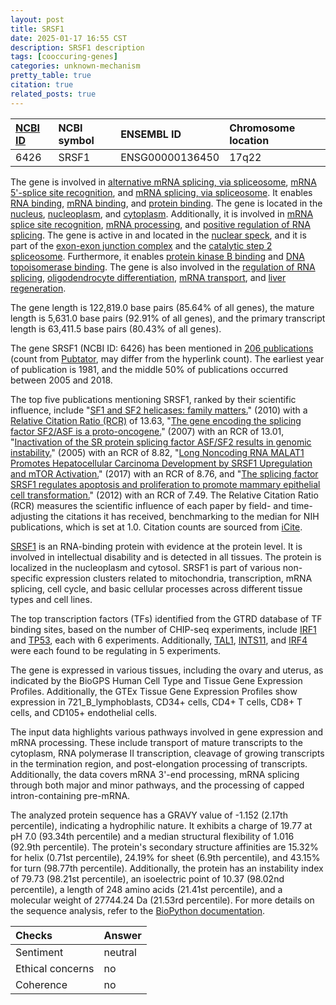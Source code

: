 ```yaml
---
layout: post
title: SRSF1
date: 2025-01-17 16:55 CST
description: SRSF1 description
tags: [cooccuring-genes]
categories: unknown-mechanism
pretty_table: true
citation: true
related_posts: true
---
```




| [NCBI ID](https://www.ncbi.nlm.nih.gov/gene/6426) | NCBI symbol | ENSEMBL ID | Chromosome location |
| :-------- | :------- | :-------- | :------- |
| 6426  | SRSF1 | ENSG00000136450 | 17q22 |



The gene is involved in [alternative mRNA splicing, via spliceosome](https://amigo.geneontology.org/amigo/term/GO:0000380), [mRNA 5'-splice site recognition](https://amigo.geneontology.org/amigo/term/GO:0000395), and [mRNA splicing, via spliceosome](https://amigo.geneontology.org/amigo/term/GO:0000398). It enables [RNA binding](https://amigo.geneontology.org/amigo/term/GO:0003723), [mRNA binding](https://amigo.geneontology.org/amigo/term/GO:0003729), and [protein binding](https://amigo.geneontology.org/amigo/term/GO:0005515). The gene is located in the [nucleus](https://amigo.geneontology.org/amigo/term/GO:0005634), [nucleoplasm](https://amigo.geneontology.org/amigo/term/GO:0005654), and [cytoplasm](https://amigo.geneontology.org/amigo/term/GO:0005737). Additionally, it is involved in [mRNA splice site recognition](https://amigo.geneontology.org/amigo/term/GO:0006376), [mRNA processing](https://amigo.geneontology.org/amigo/term/GO:0006397), and [positive regulation of RNA splicing](https://amigo.geneontology.org/amigo/term/GO:0033120). The gene is active in and located in the [nuclear speck](https://amigo.geneontology.org/amigo/term/GO:0016607), and it is part of the [exon-exon junction complex](https://amigo.geneontology.org/amigo/term/GO:0035145) and the [catalytic step 2 spliceosome](https://amigo.geneontology.org/amigo/term/GO:0071013). Furthermore, it enables [protein kinase B binding](https://amigo.geneontology.org/amigo/term/GO:0043422) and [DNA topoisomerase binding](https://amigo.geneontology.org/amigo/term/GO:0044547). The gene is also involved in the [regulation of RNA splicing](https://amigo.geneontology.org/amigo/term/GO:0043484), [oligodendrocyte differentiation](https://amigo.geneontology.org/amigo/term/GO:0048709), [mRNA transport](https://amigo.geneontology.org/amigo/term/GO:0051028), and [liver regeneration](https://amigo.geneontology.org/amigo/term/GO:0097421).


The gene length is 122,819.0 base pairs (85.64% of all genes), the mature length is 5,631.0 base pairs (92.91% of all genes), and the primary transcript length is 63,411.5 base pairs (80.43% of all genes).


The gene SRSF1 (NCBI ID: 6426) has been mentioned in [206 publications](https://pubmed.ncbi.nlm.nih.gov/?term=%22SRSF1%22) (count from [Pubtator](https://academic.oup.com/nar/article/47/W1/W587/5494727), may differ from the hyperlink count). The earliest year of publication is 1981, and the middle 50% of publications occurred between 2005 and 2018.


The top five publications mentioning SRSF1, ranked by their scientific influence, include "[SF1 and SF2 helicases: family matters.](https://pubmed.ncbi.nlm.nih.gov/20456941)" (2010) with a [Relative Citation Ratio (RCR)](https://journals.plos.org/plosbiology/article?id=10.1371/journal.pbio.1002541) of 13.63, "[The gene encoding the splicing factor SF2/ASF is a proto-oncogene.](https://pubmed.ncbi.nlm.nih.gov/17310252)" (2007) with an RCR of 13.01, "[Inactivation of the SR protein splicing factor ASF/SF2 results in genomic instability.](https://pubmed.ncbi.nlm.nih.gov/16096057)" (2005) with an RCR of 8.82, "[Long Noncoding RNA MALAT1 Promotes Hepatocellular Carcinoma Development by SRSF1 Upregulation and mTOR Activation.](https://pubmed.ncbi.nlm.nih.gov/27993818)" (2017) with an RCR of 8.76, and "[The splicing factor SRSF1 regulates apoptosis and proliferation to promote mammary epithelial cell transformation.](https://pubmed.ncbi.nlm.nih.gov/22245967)" (2012) with an RCR of 7.49. The Relative Citation Ratio (RCR) measures the scientific influence of each paper by field- and time-adjusting the citations it has received, benchmarking to the median for NIH publications, which is set at 1.0. Citation counts are sourced from [iCite](https://icite.od.nih.gov).


[SRSF1](https://www.proteinatlas.org/ENSG00000136450-SRSF1) is an RNA-binding protein with evidence at the protein level. It is involved in intellectual disability and is detected in all tissues. The protein is localized in the nucleoplasm and cytosol. SRSF1 is part of various non-specific expression clusters related to mitochondria, transcription, mRNA splicing, cell cycle, and basic cellular processes across different tissue types and cell lines.


The top transcription factors (TFs) identified from the GTRD database of TF binding sites, based on the number of CHIP-seq experiments, include [IRF1](https://www.ncbi.nlm.nih.gov/gene/3659) and [TP53](https://www.ncbi.nlm.nih.gov/gene/7157), each with 6 experiments. Additionally, [TAL1](https://www.ncbi.nlm.nih.gov/gene/6886), [INTS11](https://www.ncbi.nlm.nih.gov/gene/54973), and [IRF4](https://www.ncbi.nlm.nih.gov/gene/3662) were each found to be regulating in 5 experiments.





The gene is expressed in various tissues, including the ovary and uterus, as indicated by the BioGPS Human Cell Type and Tissue Gene Expression Profiles. Additionally, the GTEx Tissue Gene Expression Profiles show expression in 721_B_lymphoblasts, CD34+ cells, CD4+ T cells, CD8+ T cells, and CD105+ endothelial cells.


The input data highlights various pathways involved in gene expression and mRNA processing. These include transport of mature transcripts to the cytoplasm, RNA polymerase II transcription, cleavage of growing transcripts in the termination region, and post-elongation processing of transcripts. Additionally, the data covers mRNA 3'-end processing, mRNA splicing through both major and minor pathways, and the processing of capped intron-containing pre-mRNA.



The analyzed protein sequence has a GRAVY value of -1.152 (2.17th percentile), indicating a hydrophilic nature. It exhibits a charge of 19.77 at pH 7.0 (93.34th percentile) and a median structural flexibility of 1.016 (92.9th percentile). The protein's secondary structure affinities are 15.32% for helix (0.71st percentile), 24.19% for sheet (6.9th percentile), and 43.15% for turn (98.77th percentile). Additionally, the protein has an instability index of 79.73 (98.21st percentile), an isoelectric point of 10.37 (98.02nd percentile), a length of 248 amino acids (21.41st percentile), and a molecular weight of 27744.24 Da (21.53rd percentile). For more details on the sequence analysis, refer to the [BioPython documentation](https://biopython.org/docs/1.75/api/Bio.SeqUtils.ProtParam.html).





| Checks    | Answer |
| :-------- | :------- |
| Sentiment  | neutral   |
| Ethical concerns | no     |
| Coherence    | no    |
